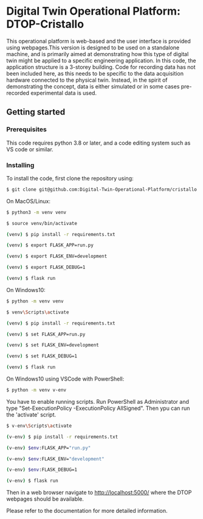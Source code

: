#  Digital Twin Operational Platform: DTOP-Cristallo

This operational platform is web-based and the user interface is provided using webpages.This version is designed to be used on a standalone machine, and is primarily aimed at demonstrating how this type of digital twin might be applied to a specific engineering application. In this code, the application structure is a 3-storey building. Code for recording data has not been included here, as this needs to be specific to the data acquisition hardware connected to the physical twin. Instead, in the spirit of demonstrating the concept, data is either simulated or in some cases pre-recorded experimental data is used.

## Getting started

### Prerequisites

This code requires python 3.8 or later, and a code editing system such as VS code or similar.

### Installing

To install the code, first clone the repository using: 
``` bash
$ git clone git@github.com:Digital-Twin-Operational-Platform/cristallo.git
```

On MacOS/Linux:

``` bash
$ python3 -m venv venv 

$ source venv/bin/activate

(venv) $ pip install -r requirements.txt

(venv) $ export FLASK_APP=run.py

(venv) $ export FLASK_ENV=development

(venv) $ export FLASK_DEBUG=1

(venv) $ flask run
```


On Windows10:

``` bash
$ python -m venv venv

$ venv\Scripts\activate

(venv) $ pip install -r requirements.txt

(venv) $ set FLASK_APP=run.py

(venv) $ set FLASK_ENV=development

(venv) $ set FLASK_DEBUG=1

(venv) $ flask run
```

On Windows10 using VSCode with PowerShell:

``` bash
$ python -m venv v-env
```
You have to enable running scripts. Run PowerShell as Administrator and type "Set-ExecutionPolicy -ExecutionPolicy AllSigned". Then ypu can run the 'activate' script.

``` bash
$ v-env\Scripts\activate

(v-env) $ pip install -r requirements.txt

(v-env) $env:FLASK_APP="run.py"

(v-env) $env:FLASK_ENV="development"

(v-env) $env:FLASK_DEBUG=1

(v-env) $ flask run
```

Then in a web browser navigate to <http://localhost:5000/> where the DTOP webpages should be available.

Please refer to the documentation for more detailed information.
